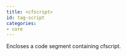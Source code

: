 ```yaml
---
title: <cfscript>
id: tag-script
categories:
- core
---
```


Encloses a code segment containing cfscript.
